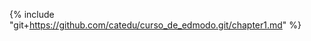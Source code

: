 <!-- para editar el contenido de esta página ve a https://github.com/catedu/curso_de_edmodo/edit/master/chapter1.md
-->

{% include "git+https://github.com/catedu/curso_de_edmodo.git/chapter1.md" %}
